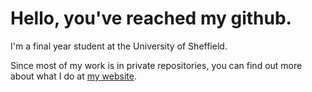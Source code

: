 # Hello, you've reached my github.

I'm a final year student at the University of Sheffield.

Since most of my work is in private repositories, you can find out more about what I do at [my website](https://www.joetorsney.com).
